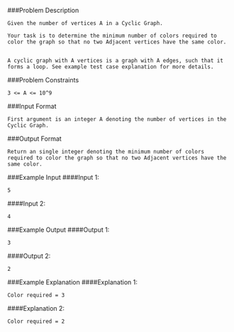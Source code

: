 ###Problem Description
```
Given the number of vertices A in a Cyclic Graph.

Your task is to determine the minimum number of colors required to color the graph so that no two Adjacent vertices have the same color.


A cyclic graph with A vertices is a graph with A edges, such that it forms a loop. See example test case explanation for more details.
```


###Problem Constraints
```
3 <= A <= 10^9
```



###Input Format
```
First argument is an integer A denoting the number of vertices in the Cyclic Graph.
```


###Output Format
```
Return an single integer denoting the minimum number of colors required to color the graph so that no two Adjacent vertices have the same color.
```


###Example Input
####Input 1:

```
5
```
####Input 2:

```
4
```


###Example Output
####Output 1:

```
3
```
####Output 2:

```
2
```


###Example Explanation
####Explanation 1:


```
Color required = 3
```
####Explanation 2:


```
Color required = 2
```
